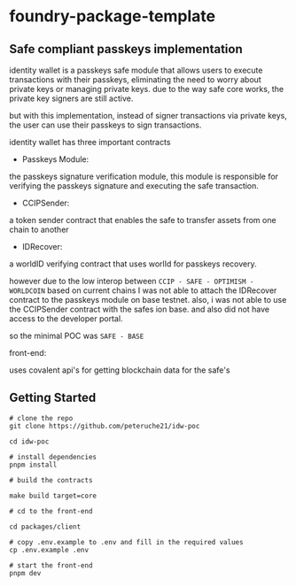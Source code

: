 # foundry-package-template

## Safe compliant passkeys implementation

identity wallet is a passkeys safe module that allows users to execute transactions with their passkeys, eliminating the need to worry about private keys or managing private keys.
due to the way safe core works, the private key signers are still active.

but with this implementation, instead of signer transactions via private keys, the user can use their passkeys to sign transactions.

identity wallet has three important contracts

- Passkeys Module:

the passkeys signature verification module, this module is responsible for verifying the passkeys signature and executing the safe transaction.

- CCIPSender:

a token sender contract that enables the safe to transfer assets from one chain to another

- IDRecover:

a worldID verifying contract that uses worlId for passkeys recovery.

however due to the low interop between `CCIP - SAFE - OPTIMISM - WORLDCOIN` based on current chains
I was not able to attach the IDRecover contract to the passkeys module on base testnet.
also, i was not able to use the CCIPSender contract with the safes ion base.
and also did not have access to the developer portal.

so the minimal POC was `SAFE - BASE`

front-end:

uses covalent api's for getting blockchain data for the safe's

## Getting Started

```shell
# clone the repo
git clone https://github.com/peteruche21/idw-poc

cd idw-poc

# install dependencies
pnpm install

# build the contracts

make build target=core

# cd to the front-end

cd packages/client

# copy .env.example to .env and fill in the required values
cp .env.example .env

# start the front-end
pnpm dev
```
